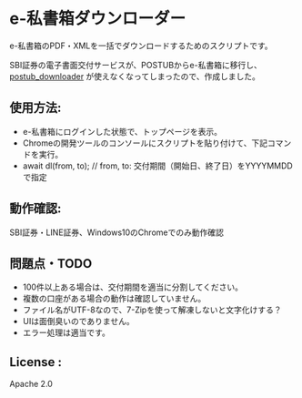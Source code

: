 # e-私書箱ダウンローダー

e-私書箱のPDF・XMLを一括でダウンロードするためのスクリプトです。

SBI証券の電子書面交付サービスが、POSTUBからe-私書箱に移行し、[postub_downloader](https://github.com/shingo45endo/postub_downloader)
が使えなくなってしまったので、作成しました。

## 使用方法:
- e-私書箱にログインした状態で、トップページを表示。
- Chromeの開発ツールのコンソールにスクリプトを貼り付けて、下記コマンドを実行。
- await dl(from, to);   // from, to: 交付期間（開始日、終了日）をYYYYMMDDで指定

## 動作確認:
SBI証券・LINE証券、Windows10のChromeでのみ動作確認

## 問題点・TODO
- 100件以上ある場合は、交付期間を適当に分割してください。
- 複数の口座がある場合の動作は確認していません。
- ファイル名がUTF-8なので、7-Zipを使って解凍しないと文字化けする？
- UIは面倒臭いのでありません。
- エラー処理は適当です。

## License :
Apache 2.0
